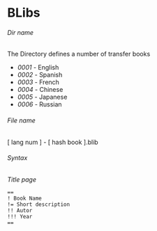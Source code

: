 # BLibs

###### Dir name ######

The Directory defines a number of transfer books

* *0001* - English
* *0002* - Spanish
* *0003* - French
* *0004* - Chinese
* *0005* - Japanese
* *0006* - Russian


###### File name ######

[ lang num ] - [ hash book ].blib

###### Syntax ######

*Title page*
```
==
! Book Name
!= Short description
!! Autor
!!! Year
==
